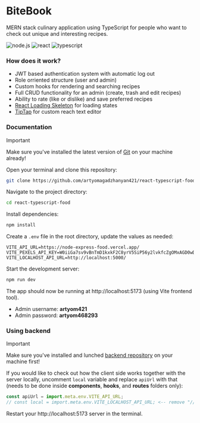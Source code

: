 # BiteBook

MERN stack culinary application using TypeScript for people who want to check out unique and interesting recipes.

![node.js](https://img.shields.io/badge/node-v20.16.0-green?style=flat)
![react](https://img.shields.io/badge/react-^19.0.0-blue?style=flat)
![typescript](https://img.shields.io/badge/typescript-~5.7.2-blue?style=flat)

### How does it work?

* JWT based authentication system with automatic log out
* Role orriented structure (user and admin)
* Custom hooks for rendering and searching recipes
* Full CRUD functionality for an admin (create, trash and edit recipes)
* Ability to rate (like or dislike) and save preferred recipes
* [React Loading Skeleton](https://github.com/dvtng/react-loading-skeleton) for loading states
* [TipTap](https://github.com/ueberdosis/tiptap) for custom reach text editor

### Documentation

> [!IMPORTANT]  
> Make sure you've installed the latest version of [Git](https://git-scm.com/) on your machine already!

Open your terminal and clone this repository:

```bash
git clone https://github.com/artyomagadzhanyan421/react-typescript-food.git
```

Navigate to the project directory:

```bash
cd react-typescript-food
```

Install dependencies:

```bash
npm install
```

Create a ```.env``` file in the root directory, update the values as needed:

```env
VITE_API_URL=https://node-express-food.vercel.app/
VITE_PEXELS_API_KEY=W0iiGa7sv9vBnTmD1kxkF2C8yrV5SiP56y2lvkfcZgOMxAGD0wDtHf0e
VITE_LOCALHOST_API_URL=http://localhost:5000/
```

Start the development server:

```bash
npm run dev
```

The app should now be running at http://localhost:5173 (using Vite frontend tool).

* Admin username: **artyom421**
* Admin password: **artyom468293**

### Using backend

> [!IMPORTANT]  
> Make sure you've installed and lunched [backend repository](https://github.com/artyomagadzhanyan421/node-express-food) on your machine first! 

If you would like to check out how the client side works together with the server locally, uncomment ```local``` variable and replace ```apiUrl``` with that (needs to be done inside **components**, **hooks**, and **routes** folders only):

```js
const apiUrl = import.meta.env.VITE_API_URL;
// const local = import.meta.env.VITE_LOCALHOST_API_URL; <-- remove "//" sign
```

Restart your http://localhost:5173 server in the terminal.